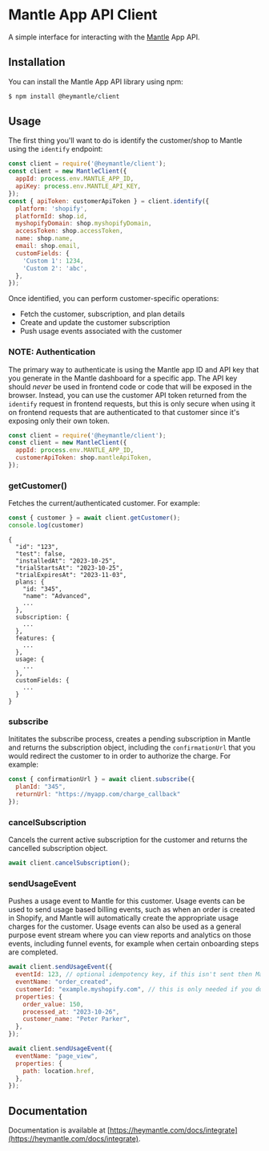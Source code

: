 
# Mantle App API Client

A simple interface for interacting with the [Mantle](https://heymantle.com) App API.

## Installation

You can install the Mantle App API library using npm:


```bash
$ npm install @heymantle/client
```

## Usage

The first thing you'll want to do is identify the customer/shop to Mantle using the `identify` endpoint:

```js
const client = require('@heymantle/client');
const client = new MantleClient({
  appId: process.env.MANTLE_APP_ID,
  apiKey: process.env.MANTLE_API_KEY,
});
const { apiToken: customerApiToken } = client.identify({
  platform: 'shopify',
  platformId: shop.id,
  myshopifyDomain: shop.myshopifyDomain,
  accessToken: shop.accessToken,
  name: shop.name,
  email: shop.email,
  customFields: {
    'Custom 1': 1234,
    'Custom 2': 'abc',
  },
});
```

Once identified, you can perform customer-specific operations:

- Fetch the customer, subscription, and plan details
- Create and update the customer subscription
- Push usage events associated with the customer

### NOTE: Authentication

The primary way to authenticate is using the Mantle app ID and API key that you generate in the Mantle dashboard for a specific app. The API key should *never* be used in frontend code or code that will be exposed in the browser. Instead, you can use the customer API token returned from the `identify` request in frontend requests, but this is only secure when using it on frontend requests that are authenticated to that customer since it's exposing only their own token.

```js
const client = require('@heymantle/client');
const client = new MantleClient({
  appId: process.env.MANTLE_APP_ID,
  customerApiToken: shop.mantleApiToken,
});
```

### getCustomer()

Fetches the current/authenticated customer. For example:

```js
const { customer } = await client.getCustomer();
console.log(customer)
```

```
{
  "id": "123",
  "test": false,
  "installedAt": "2023-10-25",
  "trialStartsAt": "2023-10-25",
  "trialExpiresAt": "2023-11-03",
  plans: {
    "id: "345",
    "name": "Advanced",
    ...
  },
  subscription: {
    ...
  },
  features: {
    ...
  },
  usage: {
    ...
  },
  customFields: {
    ...
  }
}
```

### subscribe

Inititates the subscribe process, creates a pending subscription in Mantle and returns the subscription object, including the `confirmationUrl` that you would redirect the customer to in order to authorize the charge. For example:

```js
const { confirmationUrl } = await client.subscribe({
  planId: "345",
  returnUrl: "https://myapp.com/charge_callback"
});
```

### cancelSubscription

Cancels the current active subscription for the customer and returns the cancelled subscription object.

```js
await client.cancelSubscription();
```

### sendUsageEvent

Pushes a usage event to Mantle for this customer. Usage events can be used to send usage based billing events, such as when an order is created in Shopify, and Mantle will automatically create the appropriate usage charges for the customer. Usage events can also be used as a general purpose event stream where you can view reports and analytics on those events, including funnel events, for example when certain onboarding steps are completed.

```js
await client.sendUsageEvent({
  eventId: 123, // optional idempotency key, if this isn't sent then Mantle will automatically generate the value
  eventName: "order_created",
  customerId: "example.myshopify.com", // this is only needed if you don't use customerApiToken authentication
  properties: {
    order_value: 150,
    processed_at: "2023-10-26",
    customer_name: "Peter Parker",
  },
});
```

```js
await client.sendUsageEvent({
  eventName: "page_view",
  properties: {
    path: location.href,
  },
});
```

## Documentation

Documentation is available at [https://heymantle.com/docs/integrate](https://heymantle.com/docs/integrate).
